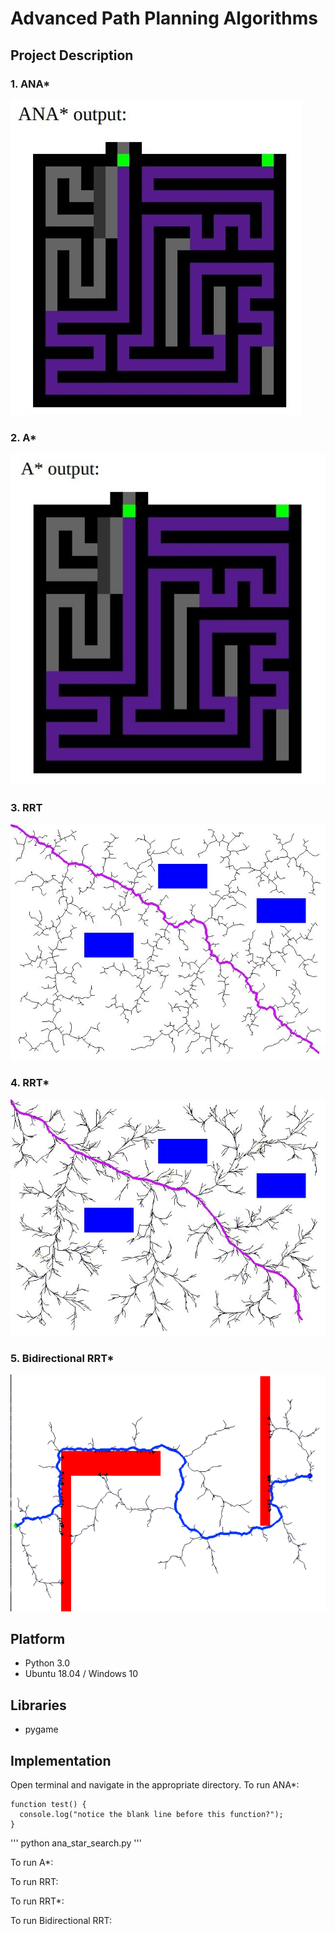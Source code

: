 # Advanced Path Planning Algorithms

## Project Description

### 1. ANA*

![ANA* Map](/images/ana.jpg)

### 2. A*

![A* Map](/images/a.jpg)

### 3. RRT

![RRT](/RRT_Algorithms/rrt_stats/image1.jpg)

### 4. RRT*

![RRT*](/RRT_Algorithms/rrts_stats/image1.jpg)

### 5. Bidirectional RRT*

![Bidirectional RRT](/RRT_Algorithms/brrt/Final_RRT_Star.PNG)


## Platform
* Python 3.0
* Ubuntu 18.04 / Windows 10

## Libraries
* pygame

## Implementation
Open terminal and navigate in the appropriate directory. 
To run ANA*:
```
function test() {
  console.log("notice the blank line before this function?");
}
```


'''
python ana_star_search.py
'''

To run A*:

To run RRT:

To run RRT*:

To run Bidirectional RRT:




